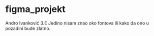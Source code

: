 # figma_projekt

Andro Ivanković 3.E
Jedino nisam znao oko fontova ili kako da ono u pozadini bude zlatno.
